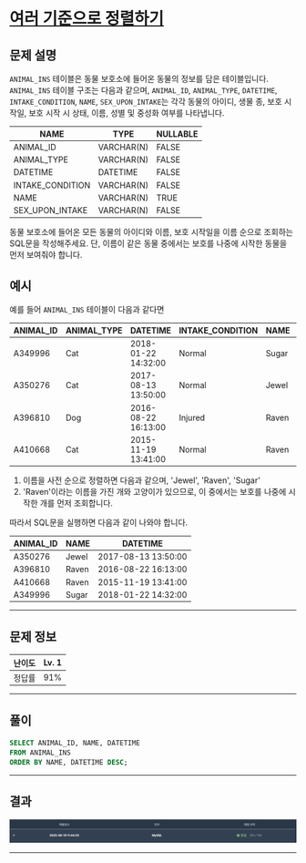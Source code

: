 # [여러 기준으로 정렬하기](https://school.programmers.co.kr/learn/courses/30/lessons/59404)

## 문제 설명

`ANIMAL_INS` 테이블은 동물 보호소에 들어온 동물의 정보를 담은 테이블입니다. `ANIMAL_INS` 테이블 구조는 다음과 같으며, `ANIMAL_ID`, `ANIMAL_TYPE`, `DATETIME`, `INTAKE_CONDITION`, `NAME`, `SEX_UPON_INTAKE`는 각각 동물의 아이디, 생물 종, 보호 시작일, 보호 시작 시 상태, 이름, 성별 및 중성화 여부를 나타냅니다.

| NAME             | TYPE       | NULLABLE |
| ---------------- | ---------- | -------- |
| ANIMAL_ID        | VARCHAR(N) | FALSE    |
| ANIMAL_TYPE      | VARCHAR(N) | FALSE    |
| DATETIME         | DATETIME   | FALSE    |
| INTAKE_CONDITION | VARCHAR(N) | FALSE    |
| NAME             | VARCHAR(N) | TRUE     |
| SEX_UPON_INTAKE  | VARCHAR(N) | FALSE    |

동물 보호소에 들어온 모든 동물의 아이디와 이름, 보호 시작일을 이름 순으로 조회하는 SQL문을 작성해주세요. 단, 이름이 같은 동물 중에서는 보호를 나중에 시작한 동물을 먼저 보여줘야 합니다.

## 예시

예를 들어 `ANIMAL_INS` 테이블이 다음과 같다면

| ANIMAL_ID | ANIMAL_TYPE | DATETIME            | INTAKE_CONDITION | NAME  | SEX_UPON_INTAKE |
| --------- | ----------- | ------------------- | ---------------- | ----- | --------------- |
| A349996   | Cat         | 2018-01-22 14:32:00 | Normal           | Sugar | Neutered Male   |
| A350276   | Cat         | 2017-08-13 13:50:00 | Normal           | Jewel | Spayed Female   |
| A396810   | Dog         | 2016-08-22 16:13:00 | Injured          | Raven | Spayed Female   |
| A410668   | Cat         | 2015-11-19 13:41:00 | Normal           | Raven | Spayed Female   |

1. 이름을 사전 순으로 정렬하면 다음과 같으며, 'Jewel', 'Raven', 'Sugar'
2. 'Raven'이라는 이름을 가진 개와 고양이가 있으므로, 이 중에서는 보호를 나중에 시작한 개를 먼저 조회합니다.

따라서 SQL문을 실행하면 다음과 같이 나와야 합니다.

| ANIMAL_ID | NAME  | DATETIME            |
| --------- | ----- | ------------------- |
| A350276   | Jewel | 2017-08-13 13:50:00 |
| A396810   | Raven | 2016-08-22 16:13:00 |
| A410668   | Raven | 2015-11-19 13:41:00 |
| A349996   | Sugar | 2018-01-22 14:32:00 |

---

## 문제 정보

| 난이도 | Lv. 1 |
| ------ | ----- |
| 정답률 | 91%   |

---

## 풀이

```SQL
SELECT ANIMAL_ID, NAME, DATETIME
FROM ANIMAL_INS
ORDER BY NAME, DATETIME DESC;
```

---

## 결과

![결과](./assets/스크린샷%202025-06-19%2013.14.41.png)

---
